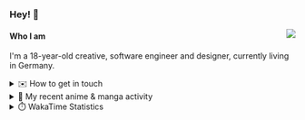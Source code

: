 ### Hey! 👋

[<img src="https://lanyard-profile-readme.vercel.app/api/228965621478588416" align="right">](https://discord.com/users/228965621478588416)

#### Who I am

I'm a 18-year-old creative, software engineer and designer, currently living in Germany.

<details>
  <summary>✉️ How to get in touch</summary>
  
> Sorted by how quickly you can expect a reply
- [Hit me up on Discord](https://discord.com/users/228965621478588416)
- [Hit me up on Twitter](https://twitter.com/cruggdev)
- [Send me a mail](mailto:me@crg.sh)
</details>


<details>
  <summary>🌸 My recent anime & manga activity</summary>
  
<!-- ANILIST_ACTIVITY:start -->

-   📺 Watched episode 5 of [Alya Sometimes Hides Her Feelings in Russian](https://anilist.co/anime/162804) (04:09, 23 August 2024)
-   📺 Rewatched episode 6 of [Horimiya](https://anilist.co/anime/124080) (20:40, 21 August 2024)
-   📺 Watched episode 4 of [Alya Sometimes Hides Her Feelings in Russian](https://anilist.co/anime/162804) (19:26, 21 August 2024)
-   📺 Rewatched episode 4 - 5 of [Horimiya](https://anilist.co/anime/124080) (21:19, 17 August 2024)
-   📺 Rewatched episode 3 of [Horimiya](https://anilist.co/anime/124080) (18:02, 17 August 2024)

<!-- ANILIST_ACTIVITY:end -->
</details>

<details>
  <summary>⏱️ WakaTime Statistics</summary>

<!--START_SECTION:waka-->

```txt
From: 16 August 2024 - To: 23 August 2024

TypeScript    4 hrs 8 mins    ████████████▒░░░░░░░░░░░░   48.86 %
Svelte        1 hr 38 mins    █████░░░░░░░░░░░░░░░░░░░░   19.42 %
Prisma        55 mins         ██▓░░░░░░░░░░░░░░░░░░░░░░   10.95 %
JSON          21 mins         █░░░░░░░░░░░░░░░░░░░░░░░░   04.13 %
CSS           14 mins         ▓░░░░░░░░░░░░░░░░░░░░░░░░   02.87 %
```

<!--END_SECTION:waka-->
</details>
